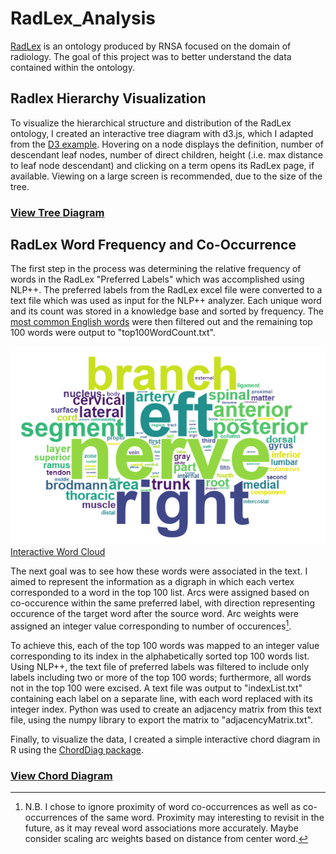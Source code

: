 # RadLex_Analysis
[RadLex](http://radlex.org/) is an ontology produced by RNSA focused on the domain of radiology. The goal of this project was to better understand the data contained within the ontology. 

## Radlex Hierarchy Visualization

To visualize the hierarchical structure and distribution of the RadLex ontology, I created an interactive tree diagram with d3.js, which I adapted from the [D3 example](https://observablehq.com/@d3/collapsible-tree). Hovering on a node displays the definition, number of descendant leaf nodes, number of direct children, height (.i.e. max distance to leaf node descendant) and clicking on a term opens its RadLex page, if available. Viewing on a large screen is recommended, due to the size of the tree. 

### [View Tree Diagram](https://ashtonomy.github.io/RadLex_Analysis/treemap.html)

## RadLex Word Frequency and Co-Occurrence
The first step in the process was determining the relative frequency of words in the RadLex "Preferred Labels" which was accomplished using NLP++. The preferred labels from the RadLex excel file were converted to a text file which was used as input for the NLP++ analyzer. Each unique word and its count was stored in a knowledge base and sorted by frequency. The [most common English words](https://en.wikipedia.org/wiki/Most_common_words_in_English) were then filtered out and the remaining top 100 words were output to "top100WordCount.txt". 

![Word Count](radlexWordCloud.png)
[Interactive Word Cloud](https://ashtonomy.github.io/RadLex_Analysis/radlexWordCloud.html)

The next goal was to see how these words were associated in the text. I aimed to represent the information as a digraph in which each vertex corresponded to a word in the top 100 list. Arcs were assigned based on co-occurence within the same preferred label, with direction representing occurence of the target word after the source word. Arc weights were assigned an integer value corresponding to number of occurences[^1]. 

To achieve this, each of the top 100 words was mapped to an integer value corresponding to its index in the alphabetically sorted top 100 words list. Using NLP++, the text file of preferred labels was filtered to include only labels including two or more of the top 100 words; furthermore, all words not in the top 100 were excised. A text file was output to "indexList.txt" containing each label on a separate line, with each word replaced with its integer index. Python was used to create an adjacency matrix from this text file, using the numpy library to export the matrix to "adjacencyMatrix.txt". 

Finally, to visualize the data, I created a simple interactive chord diagram in R using the [ChordDiag package](https://github.com/mattflor/chorddiag).

### [View Chord Diagram](https://ashtonomy.github.io/RadLex_Analysis/radlex_interactive.html)

[^1]: N.B. I chose to ignore proximity of word co-occurrences as well as co-occurrences of the same word. Proximity may interesting to revisit in the future, as it may reveal word associations more accurately. Maybe consider scaling arc weights based on distance from center word. 
